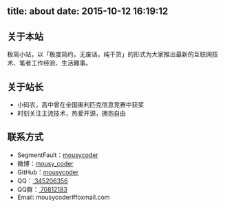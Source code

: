 title: about
date: 2015-10-12 16:19:12
---

## 关于本站

极简小站，以「极度简约，无废话，纯干货」的形式为大家推出最新的互联网技术、笔者工作经验、生活趣事。

## 关于站长

- 小码农，高中曾在全国奥利匹克信息竞赛中获奖
- 时刻关注主流技术，热爱开源，拥抱自由

## 联系方式

- SegmentFault：[mousycoder](http://segmentfault.com/u/mousycoder)
- 微博：[mousy_coder](http://weibo.com/mousycoder)
- GitHub：[mousycoder](https://github.com/mousycoder/)
- QQ：<a target="_blank" href="tencent://message/?uin=345206356"> 345206356</a>
- QQ群：<a target="_blank" href="http://shang.qq.com/wpa/qunwpa?idkey=1ee1e533b44ef916dd09742b52472317a54eb00880127d4f4c6f1ec06e4397e3"> 70812183</a>
- Email: mousycoder#foxmail.com








